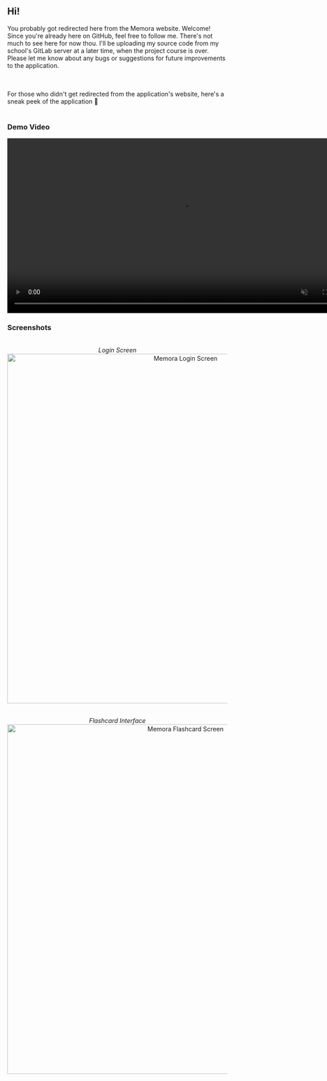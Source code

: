 ## Hi!

You probably got redirected here from the Memora website. Welcome! Since you're already here on GitHub, feel free to follow me. There's not much to see here for now thou. I'll be uploading my source code from my school's GitLab server at a later time, when the project course is over. Please let me know about any bugs or suggestions for future improvements to the application.

</br>
</br>
For those who didn't get redirected from the application's website, here's a sneak peek of the application 👀
</br>
</br>

### Demo Video
<p align="center">
  <video width="800" autoplay loop muted playsinline controls>
    <source src="https://github.com/user-attachments/assets/8a250b85-46bd-43fb-a4c2-068df6800369" type="video/mp4">
    Your browser doesn't support the video tag.
  </video>
</p>

### Screenshots
<p align="center">
  <br><em>Login Screen</em>
  <img src="https://github.com/user-attachments/assets/a8769153-0682-4258-aa75-4eace390c58f" alt="Memora Login Screen" width="800"/>
</p>

<p align="center">
  <br><em>Flashcard Interface</em>
  <img src="https://github.com/user-attachments/assets/e35416ab-8b77-498d-9ee4-8b748e0f687c" alt="Memora Flashcard Screen" width="800"/>
</p>
